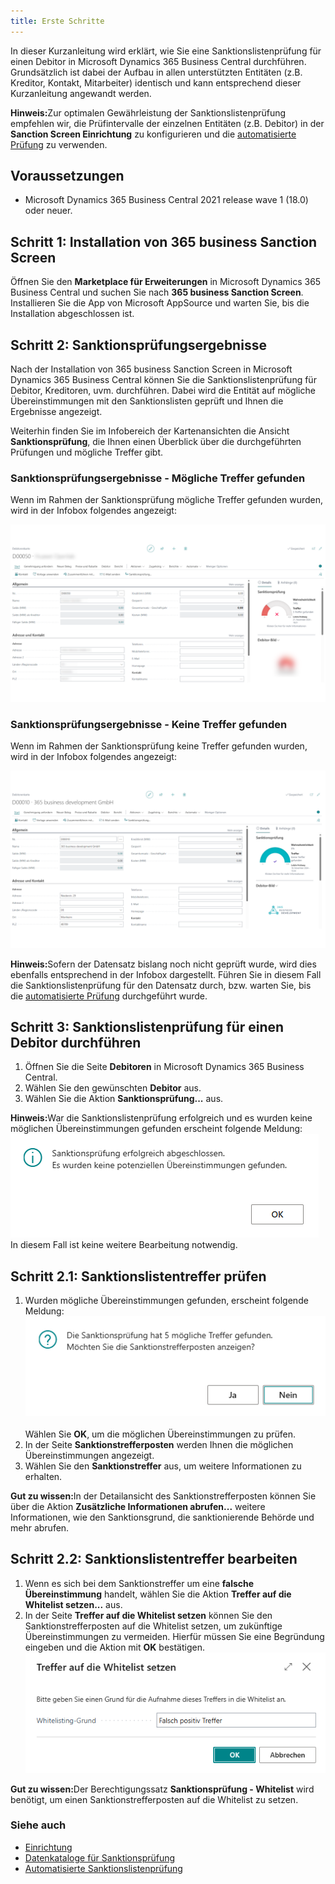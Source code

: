 ```yaml
---
title: Erste Schritte
---
```


In dieser Kurzanleitung wird erklärt, wie Sie eine Sanktionslistenprüfung für einen Debitor in Microsoft Dynamics 365 Business Central durchführen. Grundsätzlich ist dabei der Aufbau in allen unterstützten Entitäten (z.B. Kreditor, Kontakt, Mitarbeiter) identisch und kann entsprechend dieser Kurzanleitung angewandt werden.

<div class="alert alert-info">
	<i class="fa-duotone fa-thin fa-lightbulb fa-lg" style="--fa-secondary-color: #00b7c3; --fa-primary-color: #111111;"></i> <strong>Hinweis:</strong>Zur optimalen Gewährleistung der Sanktionslistenprüfung empfehlen wir, die Prüfintervalle der einzelnen Entitäten (z.B. Debitor) in der <strong>Sanction Screen Einrichtung</strong> zu konfigurieren und die <a href="automated-screening.md">automatisierte Prüfung</a> zu verwenden.
</div>

## Voraussetzungen

 - Microsoft Dynamics 365 Business Central 2021 release wave 1 (18.0) oder neuer.

## Schritt 1: Installation von 365 business Sanction Screen

Öffnen Sie den **Marketplace für Erweiterungen** in Microsoft Dynamics 365 Business Central und suchen Sie nach **365 business Sanction Screen**.
Installieren Sie die App von Microsoft AppSource und warten Sie, bis die Installation abgeschlossen ist.

## Schritt 2: Sanktionsprüfungsergebnisse

Nach der Installation von 365 business Sanction Screen in Microsoft Dynamics 365 Business Central können Sie die Sanktionslistenprüfung für Debitor, Kreditoren, uvm. durchführen. Dabei wird die Entität auf mögliche Übereinstimmungen mit den Sanktionslisten geprüft und Ihnen die Ergebnisse angezeigt.

Weiterhin finden Sie im Infobereich der Kartenansichten die Ansicht **Sanktionsprüfung**, die Ihnen einen Überblick über die durchgeführten Prüfungen und mögliche Treffer gibt.

### Sanktionsprüfungsergebnisse - Mögliche Treffer gefunden

Wenn im Rahmen der Sanktionsprüfung mögliche Treffer gefunden wurden, wird in der Infobox folgendes angezeigt:

![Sanktionsprüfungsergebnisse - Mögliche Treffer gefunden](/assets/images/365-business-sanction-screen/sanctionscreen.indicator.de-DE.png)

### Sanktionsprüfungsergebnisse - Keine Treffer gefunden

Wenn im Rahmen der Sanktionsprüfung keine Treffer gefunden wurden, wird in der Infobox folgendes angezeigt:

![Sanktionsprüfungsergebnisse - Keine Treffer gefunden](/assets/images/365-business-sanction-screen/sanctionscreen.indicator-good.de-DE.png)

<div class="alert alert-info">
	<i class="fa-duotone fa-thin fa-lightbulb fa-lg" style="--fa-secondary-color: #00b7c3; --fa-primary-color: #111111;"></i> <strong>Hinweis:</strong>Sofern der Datensatz bislang noch nicht geprüft wurde, wird dies ebenfalls entsprechend in der Infobox dargestellt. Führen Sie in diesem Fall die Sanktionslistenprüfung für den Datensatz durch, bzw. warten Sie, bis die <a href="automated-screening.md">automatisierte Prüfung</a> durchgeführt wurde.
</div>

## Schritt 3: Sanktionslistenprüfung für einen Debitor durchführen

1. Öffnen Sie die Seite **Debitoren** in Microsoft Dynamics 365 Business Central.
2. Wählen Sie den gewünschten **Debitor** aus.
3. Wählen Sie die Aktion **Sanktionsprüfung...** aus.

<div class="alert alert-info">
	<i class="fa-duotone fa-thin fa-lightbulb fa-lg" style="--fa-secondary-color: #00b7c3; --fa-primary-color: #111111;"></i> <strong>Hinweis:</strong>War die Sanktionslistenprüfung erfolgreich und es wurden keine möglichen Übereinstimmungen gefunden erscheint folgende Meldung:<br>
    <img src="/assets/images/365-business-sanction-screen/sanctionscreen-no-matches-message.de-DE.png"><br>
    In diesem Fall ist keine weitere Bearbeitung notwendig.
</div>

## Schritt 2.1: Sanktionslistentreffer prüfen

1. Wurden mögliche Übereinstimmungen gefunden, erscheint folgende Meldung:<br>
    <img src="/assets/images/365-business-sanction-screen/sanctionscreen-matches-found-message.de-DE.png"><br>
    <br>
    Wählen Sie **OK**, um die möglichen Übereinstimmungen zu prüfen.
2. In der Seite **Sanktionstrefferposten** werden Ihnen die möglichen Übereinstimmungen angezeigt.
3. Wählen Sie den **Sanktionstreffer** aus, um weitere Informationen zu erhalten.

<div class="alert alert-notice">
    <i class="fa-light fa-hand-point-up fa-lg" style="--fa-secondary-color: #FF0000; --fa-primary-color: #111111; --fa-secondary-opacity: 0.7"></i> <strong>Gut zu wissen:</strong>In der Detailansicht des Sanktionstrefferposten können Sie über die Aktion <strong>Zusätzliche Informationen abrufen...</strong> weitere Informationen, wie den Sanktionsgrund, die sanktionierende Behörde und mehr abrufen.
</div>

## Schritt 2.2: Sanktionslistentreffer bearbeiten

1. Wenn es sich bei dem Sanktionstreffer um eine **falsche Übereinstimmung** handelt, wählen Sie die Aktion **Treffer auf die Whitelist setzen...** aus.
2. In der Seite **Treffer auf die Whitelist setzen** können Sie den Sanktionstrefferposten auf die Whitelist setzen, um zukünftige Übereinstimmungen zu vermeiden. Hierfür müssen Sie eine Begründung eingeben und die Aktion mit **OK** bestätigen.<br>
   ![Treffer auf die Whitelist setzen](/assets/images/365-business-sanction-screen/sanctionscreen-whitelist-entry.de-DE.png)

<div class="alert alert-notice">
    <i class="fa-light fa-hand-point-up fa-lg" style="--fa-secondary-color: #FF0000; --fa-primary-color: #111111; --fa-secondary-opacity: 0.7"></i> <strong>Gut zu wissen:</strong>Der Berechtigungssatz <strong>Sanktionsprüfung - Whitelist</strong> wird benötigt, um einen Sanktionstrefferposten auf die Whitelist zu setzen.
</div>


### Siehe auch

- [Einrichtung](setup.md)
- [Datenkataloge für Sanktionsprüfung](data-sources.md)
- [Automatisierte Sanktionslistenprüfung](automated-screening.md)